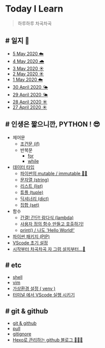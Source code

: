 # Today I Learn 
  
> 하루하루 차곡차곡

## # 일지 📝
- [5 May 2020 ☁️](record/5May2020.md)
- [4 May 2020 🌧](record/4May2020.md)
- [3 May 2020 ☀️](record/3May2020.md)
- [2 May 2020 ☀️](/record/2May2020.md)
- [1 May 2020 ☁️](/record/1May2020.md)
- [30 April 2020 🌤](/record/30April2020.md)
- [29 April 2020 🌤](/record/29April2020.md)
- [28 April 2020 ☀️](/record/28April2020.md)
- [27 April 2020 ☀️](/record/27April2020.md)

## # 인생은 짧으니깐,   PYTHON ! 😎
- 제어문
  - [조건문 (if)](/python/control-if.md)
  - 반복문
    - [for](/python/control-for.md)
    - [while](/python/control-while.md)
- [데이터 타입](/python/datatype.md)
  - [파이썬의 mutable / immutable 👏🏼](/python/mutable-immutable.md)
  - [문자열 (string)](/python/datatype-string.md)
  - [리스트 (list)](/python/datatype-list.md)
  - [튜플 (tuple)](/python/datatype-tuple.md)
  - [딕셔너리 (dict)](/python/datatype-dict.md)
  - [집합 (set)](/python/datatype-set.md)
- 함수
  - [간결! 간단! 람다식 (lambda)](/python/function-lambda.md)
  - [사용자 정의 함수 만들고 호출하기!](/python/function.md)
  - [print() / 나도 'Hello World!'](/python/function-print.md)
- [파이썬 패키지 (PIP)](/python/pip.md)
- [VScode 초기 설정](/python/setting.md)
- [시작부터 차곡차곡 자 그럼 설치부터...🧩](/python/downloads.md)

## # etc
- [shell](/etc/shell.md)
- [vim](/etc/vim.md)
- [가상환경 설정 ( venv )](/etc/virtualen.md)
- [터미널 에서 VScode 실행 시키기](/etc/openvscode.md)

## # git & github
- [git & github](/github-Class/git.md)
- [pull](/github-Class/pull.md)
- [gitignore](/github-Class/git-ignore.md)
- [Hexo로 관리하는 github 블로그 👨🏻‍💻](github-Class/blog.md)

